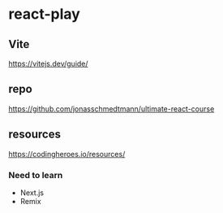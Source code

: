 # react-play

## Vite

https://vitejs.dev/guide/

## repo

https://github.com/jonasschmedtmann/ultimate-react-course

## resources

https://codingheroes.io/resources/

### Need to learn

- Next.js
- Remix
